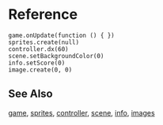 # Reference

```namespaces
game.onUpdate(function () { })
sprites.create(null)
controller.dx(60)
scene.setBackgroundColor(0)
info.setScore(0)
image.create(0, 0)
```

## See Also

[game](/reference/game), [sprites](/reference/sprites), [controller](/reference/controller), [scene](/reference/scene), [info](/reference/info), [images](/reference/images)